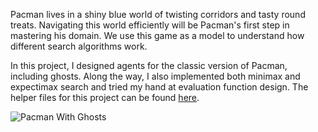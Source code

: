 Pacman lives in a shiny blue world of twisting corridors and tasty round treats. 
Navigating this world efficiently will be Pacman's first step in mastering his domain. 
We use this game as a model to understand how different search algorithms work. 
  
In this project, I designed agents for the classic version of Pacman, including ghosts. Along the way, 
I also implemented both minimax and expectimax search and tried my hand at evaluation function design. 
The helper files for this project can be found [here](http://ai.berkeley.edu/multiagent.html).

![Pacman With Ghosts](https://s3-us-west-2.amazonaws.com/cs188websitecontent/projects/release/multiagent/v1/002/pacman_multi_agent.png)
